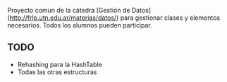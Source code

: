 Proyecto comun de la cátedra [Gestión de Datos] (http://frlp.utn.edu.ar/materias/datos/) para gestionar clases
y elementos necesarios. Todos los alumnos pueden participar.

TODO
----
* Rehashing para la HashTable
* Todas las otras estructuras